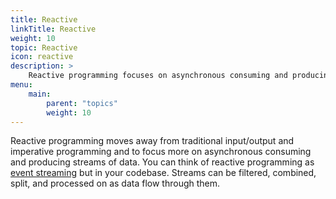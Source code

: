 ```yaml
---
title: Reactive
linkTitle: Reactive
weight: 10
topic: Reactive
icon: reactive
description: >
    Reactive programming focuses on asynchronous consuming and producing streams of data.
menu:
    main:
        parent: "topics"
        weight: 10
---
```


Reactive programming moves away from traditional input/output and imperative programming and to focus more on asynchronous consuming and producing streams of data. You can think of reactive programming as [event streaming](../event-streaming) but in your codebase. Streams can be filtered, combined, split, and processed on as data flow through them.